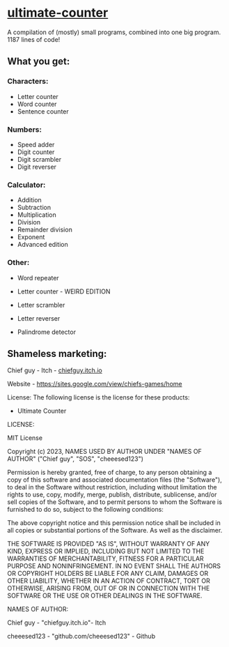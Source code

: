 # [ultimate-counter](main/ultimate-counter.py)

A compilation of (mostly) small programs, combined into one big program.
1187 lines of code!

## What you get:
### Characters:
 - Letter counter
 - Word counter
 - Sentence counter
### Numbers:
 - Speed adder
 - Digit counter
 - Digit scrambler
 - Digit reverser
### Calculator:
 - Addition
 - Subtraction
 - Multiplication
 - Division
 - Remainder division
 - Exponent
 - Advanced edition
### Other:
    
 - Word repeater

 - Letter counter - WEIRD EDITION

 - Letter scrambler

 - Letter reverser

 - Palindrome detector

## Shameless marketing:
Chief guy - Itch - [chiefguy.itch.io](https://chiefguy.itch.io)

Website - https://sites.google.com/view/chiefs-games/home

License: The following license is the license for these products:
 - Ultimate Counter

LICENSE:

MIT License

Copyright (c) 2023, NAMES USED BY AUTHOR UNDER "NAMES OF AUTHOR" ("Chief guy", "SOS", "cheeesed123")

Permission is hereby granted, free of charge, to any person obtaining a copy of this software and associated documentation files (the "Software"), to deal in the Software without restriction, including without limitation the rights to use, copy, modify, merge, publish, distribute, sublicense, and/or sell copies of the Software, and to permit persons to whom the Software is furnished to do so, subject to the following conditions:

The above copyright notice and this permission notice shall be included in all copies or substantial portions of the Software. As well as the disclaimer.

THE SOFTWARE IS PROVIDED "AS IS", WITHOUT WARRANTY OF ANY KIND, EXPRESS OR IMPLIED, INCLUDING BUT NOT LIMITED TO THE WARRANTIES OF MERCHANTABILITY, FITNESS FOR A PARTICULAR PURPOSE AND NONINFRINGEMENT. IN NO EVENT SHALL THE AUTHORS OR COPYRIGHT HOLDERS BE LIABLE FOR ANY CLAIM, DAMAGES OR OTHER LIABILITY, WHETHER IN AN ACTION OF CONTRACT, TORT OR OTHERWISE, ARISING FROM, OUT OF OR IN CONNECTION WITH THE SOFTWARE OR THE USE OR OTHER DEALINGS IN THE SOFTWARE.

NAMES OF AUTHOR: 

Chief guy - "chiefguy.itch.io"- Itch

cheeesed123 - "github.com/cheeesed123" - Github
